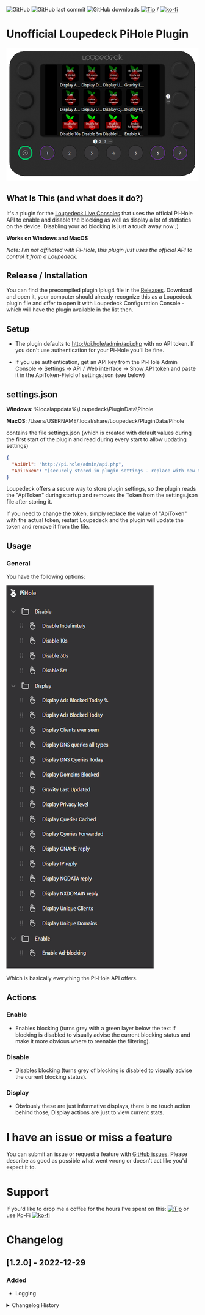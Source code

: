 ﻿ ![GitHub](https://img.shields.io/github/license/shells-dw/loupedeck-pihole)
 ![GitHub last commit](https://img.shields.io/github/last-commit/shells-dw/loupedeck-pihole)
  ![GitHub downloads](https://img.shields.io/github/downloads/shells-dw/loupedeck-pihole/total)
 [![Tip](https://img.shields.io/badge/Donate-PayPal-green.svg)]( https://www.paypal.com/donate?hosted_button_id=8KXD334CCEEC2) / [![ko-fi](https://ko-fi.com/img/githubbutton_sm.svg)](https://ko-fi.com/Y8Y4CE9LH)


# Unofficial Loupedeck PiHole Plugin

![Overview1](/PiholePlugin/docs/images/overview.png)

## What Is This (and what does it do?)

It's a plugin for the [Loupedeck Live Consoles][Loupedeck] that uses the official Pi-Hole API to enable and disable the blocking as well as display a lot of statistics on the device.
Disabling your ad blocking is just a touch away now ;)

**Works on Windows and MacOS**

_Note: I'm not affiliated with Pi-Hole, this plugin just uses the official API to control it from a Loupedeck._

## Release / Installation

You can find the precompiled plugin lplug4 file in the [Releases][Releases]. Download and open it, your computer should already recognize this as a Loupedeck plugin file and offer to open it with Loupedeck Configuration Console - which will have the plugin available in the list then.

## Setup

- The plugin defaults to http://pi.hole/admin/api.php with no API token. If you don't use authentication for your Pi-Hole you'll be fine.

- If you use authentication, get an API key from the Pi-Hole Admin Console -> Settings -> API / Web interface -> Show API token and paste it in the ApiToken-Field of settings.json (see below)

## settings.json
**Windows**: %localappdata%\Loupedeck\PluginData\Pihole

**MacOS**: /Users/USERNAME/.local/share/Loupedeck/PluginData/Pihole

contains the file settings.json (which is created with default values during the first start of the plugin and read during every start to allow updating settings)


```json
{
  "ApiUrl": "http://pi.hole/admin/api.php",
  "ApiToken": "[securely stored in plugin settings - replace with new token if neccessary]"
}
```
Loupedeck offers a secure way to store plugin settings, so the plugin reads the "ApiToken" during startup and removes the Token from the settings.json file after storing it.

If you need to change the token, simply replace the value of "ApiToken" with the actual token, restart Loupedeck and the plugin will update the token and remove it from the file.

## Usage
### General

You have the following options:

![Available Actions](/PiholePlugin/docs/images/actions.png)

Which is basically everything the Pi-Hole API offers.

## Actions

### Enable

- Enables blocking (turns grey with a green layer below the text if blocking is disabled to visually advise the current blocking status and make it more obvious where to reenable the filtering).

### Disable

- Disables blocking (turns grey of blocking is disabled to visually advise the current blocking status).

### Display

- Obviously these are just informative displays, there is no touch action behind those, Display actions are just to view current stats.


# I have an issue or miss a feature

You can submit an issue or request a feature with [GitHub issues]. Please describe as good as possible what went wrong or doesn't act like you'd expect it to. 

# Support

If you'd like to drop me a coffee for the hours I've spent on this:
[![Tip](https://img.shields.io/badge/Donate-PayPal-green.svg)]( https://www.paypal.com/donate?hosted_button_id=8KXD334CCEEC2)
or use Ko-Fi [![ko-fi](https://ko-fi.com/img/githubbutton_sm.svg)](https://ko-fi.com/Y8Y4CE9LH)

# Changelog
## [1.2.0] - 2022-12-29
### Added
- Logging

<details><summary>Changelog History</summary><p>

## [1.1.0] - 2022-12-22
### Improved
- process flow
## [1.0.0] - 2022-11-26
### Added
Initial release

</p></details>


<!-- Reference Links -->

[Loupedeck]: https://loupedeck.com "Loupedeck.com"
[Releases]: https://github.com/shells-dw/loupedeck-pihole/releases "Releases"
[PiHole]: https://pi-hole.net "Pi-hole® Network-wide Ad Blocking ﻿"
[GitHub issues]: https://github.com/shells-dw/loupedeck-pihole/issues "GitHub issues link"

